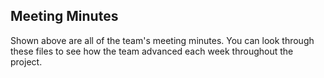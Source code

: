 ## Meeting Minutes

Shown above are all of the team's meeting minutes. You can look through these files to see how the team advanced each week throughout the project.
